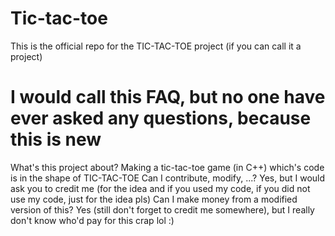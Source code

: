 # Tic-tac-toe
This is the official repo for the TIC-TAC-TOE project (if you can call it a project)

# I would call this FAQ, but no one have ever asked any questions, because this is new

What's this project about?
Making a tic-tac-toe game (in C++) which's code is in the shape of TIC-TAC-TOE
Can I contribute, modify, ...?
Yes, but I would ask you to credit me (for the idea and if you used my code, if you did not use my code, just for the idea pls)
Can I make money from a modified version of this?
Yes (still don't forget to credit me somewhere), but I really don't know who'd pay for this crap lol :)
